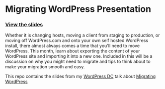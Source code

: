 Migrating WordPress Presentation
==========================

### [View the slides](http://kingkool68.com/) ###

Whether it is changing hosts, moving a client from staging to production, or moving off WordPress.com and onto your own self hosted WordPress install, there almost always comes a time that you'll need to move WordPress.  This month, learn about exporting the content of your WordPress site and importing it into a new one. Included in this will be a discussion on why you might need to migrate and tips to think about to make your migration smooth and easy.

This repo contains the slides from my [WordPress DC](http://www.meetup.com/wordpressdc/) talk about [Migrating WordPress ](http://www.meetup.com/wordpressdc/events/107712332/) 